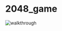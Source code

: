 # 2048_game

![walkthrough](https://user-images.githubusercontent.com/71248843/112251072-cc9e6080-8c17-11eb-9bc0-a28c5e7fbf4b.gif)

